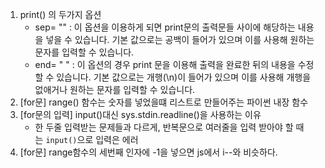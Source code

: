 1. print() 의 두가지 옵션
	- sep= "" : 이 옵션을 이용하게 되면 print문의 출력문들 사이에 해당하는 내용을 넣을 수 있습니다. 기본 값으로는 공백이 들어가 있으며 이를 사용해 원하는 문자를 입력할 수 있습니다.
	- end= " " : 이 옵션의 경우 print 문을 이용해 출력을 완료한 뒤의 내용을 수정할 수 있습니다. 기본 값으로는 개행(\n)이 들어가 있으며 이를 사용해 개행을 없애거나 원하는 문자를 입력할 수 있습니다.
2. [for문] range() 함수는 숫자를 넣었을떄 리스트로 만들어주는 파이썬 내장 함수
3. [for문의 입력] input()대신 sys.stdin.readline()을 사용하는 이유
	- 한 두줄 입력받는 문제들과 다르게, 반복문으로 여러줄을 입력 받아야 할 때는 `input()`으로 입력은 에러
4. [for문] range함수의 세번째 인자에 -1을 넣으면 js에서 i--와 비슷하다.